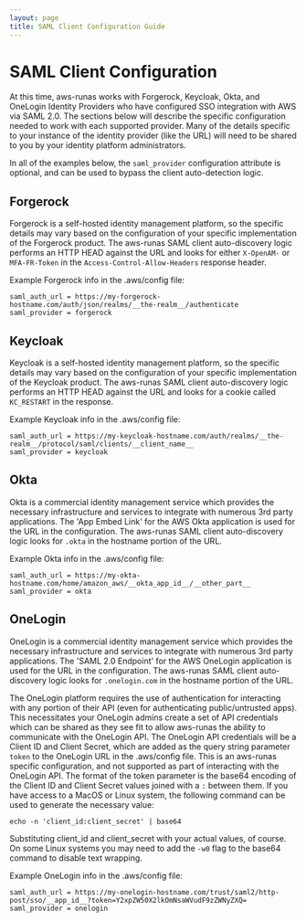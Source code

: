 ```yaml
---
layout: page
title: SAML Client Configuration Guide
---
```

# SAML Client Configuration
At this time, aws-runas works with Forgerock, Keycloak, Okta, and OneLogin Identity Providers who have configured SSO
integration with AWS via SAML 2.0.  The sections below will describe the specific configuration needed to work with each
supported provider.  Many of the details specific to your instance of the identity provider (like the URL) will need to
be shared to you by your identity platform administrators.

In all of the examples below, the `saml_provider` configuration attribute is optional, and can be used to bypass the client
auto-detection logic.

## Forgerock
Forgerock is a self-hosted identity management platform, so the specific details may vary based on the configuration of
your specific implementation of the Forgerock product.  The aws-runas SAML client auto-discovery logic performs an HTTP
HEAD against the URL and looks for either `X-OpenAM-` or `MFA-FR-Token` in the `Access-Control-Allow-Headers` response
header.

Example Forgerock info in the .aws/config file:
```text
saml_auth_url = https://my-forgerock-hostname.com/auth/json/realms/__the-realm__/authenticate
saml_provider = forgerock
```

## Keycloak
Keycloak is a self-hosted identity management platform, so the specific details may vary based on the configuration of
your specific implementation of the Keycloak product.  The aws-runas SAML client auto-discovery logic performs an HTTP
HEAD against the URL and looks for a cookie called `KC_RESTART` in the response.

Example Keycloak info in the .aws/config file:
```text
saml_auth_url = https://my-keycloak-hostname.com/auth/realms/__the-realm__/protocol/saml/clients/__client_name__
saml_provider = keycloak
```

## Okta
Okta is a commercial identity management service which provides the necessary infrastructure and services to integrate
with numerous 3rd party applications.  The 'App Embed Link' for the AWS Okta application is used for the URL in the
configuration.  The aws-runas SAML client auto-discovery logic looks for `.okta` in the hostname portion of the URL.

Example Okta info in the .aws/config file:
```text
saml_auth_url = https://my-okta-hostname.com/home/amazon_aws/__okta_app_id__/__other_part__
saml_provider = okta
```

## OneLogin
OneLogin is a commercial identity management service which provides the necessary infrastructure and services to integrate
with numerous 3rd party applications. The 'SAML 2.0 Endpoint' for the AWS OneLogin application is used for the URL in the
configuration. The aws-runas SAML client auto-discovery logic looks for `.onelogin.com` in the hostname portion of the URL.

The OneLogin platform requires the use of authentication for interacting with any portion of their API (even for
authenticating public/untrusted apps). This necessitates your OneLogin admins create a set of API credentials which can
be shared as they see fit to allow aws-runas the ability to communicate with the OneLogin API.  The OneLogin API
credentials will be a Client ID and Client Secret, which are added as the query string parameter `token` to the OneLogin
URL in the .aws/config file.  This is an aws-runas specific configuration, and not supported as part of interacting with
the OneLogin API.  The format of the token parameter is the base64 encoding of the Client ID and Client Secret values
joined with a `:` between them. If you have access to a MacOS or Linux system, the following command can be used to
generate the necessary value:

```text
echo -n 'client_id:client_secret' | base64
```

Substituting client_id and client_secret with your actual values, of course. On some Linux systems you may need to add
the `-w0` flag to the base64 command to disable text wrapping.

Example OneLogin info in the .aws/config file:
```text
saml_auth_url = https://my-onelogin-hostname.com/trust/saml2/http-post/sso/__app_id__?token=Y2xpZW50X2lkOmNsaWVudF9zZWNyZXQ=
saml_provider = onelogin
```